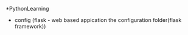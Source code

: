 
*PythonLearning 
 - config (flask - web based appication the configuration folder(flask framework))

